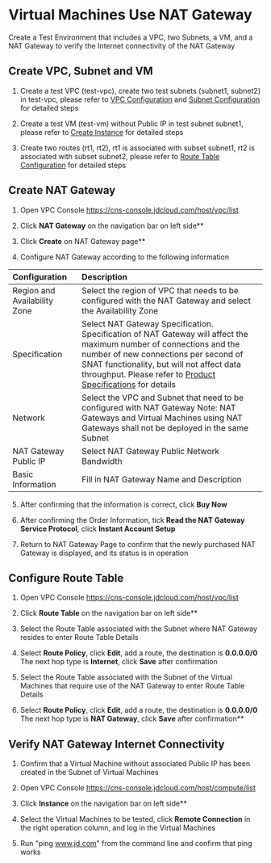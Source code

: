 # Virtual Machines Use NAT Gateway

Create a Test Environment that includes a VPC, two Subnets, a VM, and a NAT Gateway to verify the Internet connectivity of the NAT Gateway

## Create VPC, Subnet and VM

1. Create a test VPC (test-vpc), create two test subnets (subnet1, subnet2) in test-vpc, please refer to [VPC Configuration](../../Virtual-Private-Cloud/Operation-Guide/VPC-Configuration.md) and [Subnet Configuration](../../Virtual-Private-Cloud/Operation-Guide/Subnet-Configuration.md) for detailed steps

2. Create a test VM (test-vm) without Public IP in test subnet subnet1, please refer to [Create Instance](../../../Elastic-Compute/Virtual-Machines/Operation-Guide/Instance/Create-Instance.md) for detailed steps

3. Create two routes (rt1, rt2), rt1 is associated with subset subnet1, rt2 is associated with subset subnet2, please refer to [Route Table Configuration](../../Virtual-Private-Cloud/Operation-Guide/Route-Table-Configuration.md) for detailed steps

## Create NAT Gateway

1. Open VPC Console https://cns-console.jdcloud.com/host/vpc/list

2. Click **NAT Gateway** on the navigation bar on left side**

3. Click **Create** on NAT Gateway page**

4. Configure NAT Gateway according to the following information

| Configuration | Description |
| :- | :- |
| Region and Availability Zone |	Select the region of VPC that needs to be configured with the NAT Gateway and select the Availability Zone |
| Specification |	Select NAT Gateway Specification. Specification of NAT Gateway will affect the maximum number of connections and the number of new connections per second of SNAT functionality, but will not affect data throughput. Please refer to [Product Specifications](../Introduction/Specifications.md) for details |
| Network |	Select the VPC and Subnet that need to be configured with NAT Gateway Note: NAT Gateways and Virtual Machines using NAT Gateways shall not be deployed in the same Subnet |
| NAT Gateway Public IP |	Select NAT Gateway Public Network Bandwidth |
| Basic Information |	Fill in NAT Gateway Name and Description |

5. After confirming that the information is correct, click **Buy Now**

6. After confirming the Order Information, tick **Read the NAT Gateway Service Protocol**, click **Instant Account Setup**

7. Return to NAT Gateway Page to confirm that the newly purchased NAT Gateway is displayed, and its status is in operation

## Configure Route Table

1. Open VPC Console https://cns-console.jdcloud.com/host/vpc/list

2. Click **Route Table** on the navigation bar on left side**

3. Select the Route Table associated with the Subnet where NAT Gateway resides to enter Route Table Details

4. Select **Route Policy**, click **Edit**, add a route, the destination is **0.0.0.0/0**  The next hop type is **Internet**, click **Save**  after confirmation

5. Select the Route Table associated with the Subnet of the Virtual Machines that require use of the NAT Gateway to enter Route Table Details

6. Select **Route Policy**, click **Edit**, add a route, the destination is **0.0.0.0/0**  The next hop type is **NAT Gateway**, click **Save** after confirmation**

## Verify NAT Gateway Internet Connectivity

1. Confirm that a Virtual Machine without associated Public IP has been created in the Subnet of Virtual Machines

2. Open VPC Console https://cns-console.jdcloud.com/host/compute/list

3. Click **Instance** on the navigation bar on left side**

4. Select the Virtual Machines to be tested, click **Remote Connection** in the right operation column, and log in the Virtual Machines

5. Run "ping www.jd.com" from the command line and confirm that ping works
